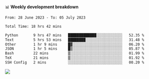 📊 **Weekly development breakdown**
<!--START_SECTION:waka-->

```txt
From: 28 June 2023 - To: 05 July 2023

Total Time: 18 hrs 42 mins

Python       9 hrs 47 mins   █████████████░░░░░░░░░░░░   52.35 %
Text         5 hrs 53 mins   ████████░░░░░░░░░░░░░░░░░   31.48 %
Other        1 hr 9 mins     █▓░░░░░░░░░░░░░░░░░░░░░░░   06.20 %
JSON         1 hr 5 mins     █▒░░░░░░░░░░░░░░░░░░░░░░░   05.87 %
Bash         22 mins         ▒░░░░░░░░░░░░░░░░░░░░░░░░   01.99 %
TeX          21 mins         ▒░░░░░░░░░░░░░░░░░░░░░░░░   01.92 %
SSH Config   2 mins          ░░░░░░░░░░░░░░░░░░░░░░░░░   00.20 %
```

<!--END_SECTION:waka-->
![](https://komarev.com/ghpvc/?username=callanwu)
